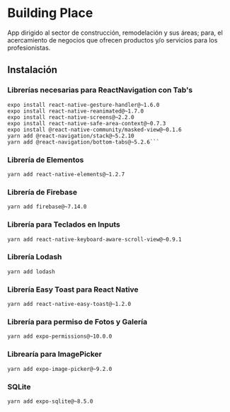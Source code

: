 # Building Place

App dirigido al sector de construcción, remodelación y sus áreas; para, el acercamiento de negocios que ofrecen productos y/o servicios para los profesionistas.

## Instalación

### Librerías necesarias para ReactNavigation con Tab's

````
expo install react-native-gesture-handler@~1.6.0
expo install react-native-reanimated@~1.7.0
expo install react-native-screens@~2.2.0
expo install react-native-safe-area-context@~0.7.3
expo install @react-native-community/masked-view@~0.1.6
yarn add @react-navigation/stack@~5.2.10
yarn add @react-navigation/bottom-tabs@~5.2.6```
````

### Librería de Elementos

```
yarn add react-native-elements@~1.2.7
```

### Librería de Firebase

```
yarn add firebase@~7.14.0
```

### Librería para Teclados en Inputs

```
yarn add react-native-keyboard-aware-scroll-view@~0.9.1
```

### Librería Lodash

```
yarn add lodash
```

### Librería Easy Toast para React Native

```
yarn add react-native-easy-toast@~1.2.0
```

### Librería para permiso de Fotos y Galería

```
yarn add expo-permissions@~10.0.0
```

### Librearía para ImagePicker

```
yarn add expo-image-picker@~9.2.0
```

### SQLite

```
yarn add expo-sqlite@~8.5.0
```
